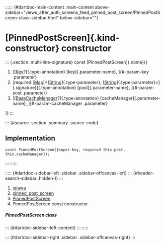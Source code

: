 :::::: {#dartdoc-main-content .main-content above-sidebar="views_after_auth_screens_feed_pinned_post_screen/PinnedPostScreen-class-sidebar.html" below-sidebar=""}
<div>

# [PinnedPostScreen]{.kind-constructor} constructor

</div>

::: {.section .multi-line-signature}
const [PinnedPostScreen]{.name}({

1.  [[[Key](https://api.flutter.dev/flutter/foundation/Key-class.html)?]{.type-annotation}
    [key]{.parameter-name}, ]{#-param-key .parameter}
2.  [required
    [[Map](https://api.flutter.dev/flutter/dart-core/Map-class.html)[\<[[String](https://api.flutter.dev/flutter/dart-core/String-class.html)]{.type-parameter},
    [[String](https://api.flutter.dev/flutter/dart-core/String-class.html)]{.type-parameter}\>]{.signature}]{.type-annotation}
    [post]{.parameter-name}, ]{#-param-post .parameter}
3.  [[[BaseCacheManager](https://pub.dev/documentation/flutter_cache_manager/3.4.1/flutter_cache_manager/BaseCacheManager-class.html)?]{.type-annotation}
    [cacheManager]{.parameter-name}, ]{#-param-cacheManager .parameter}

})
:::

::: {#source .section .summary .source-code}
## Implementation

``` language-dart
const PinnedPostScreen({super.key, required this.post, this.cacheManager});
```
:::
::::::

::::: {#dartdoc-sidebar-left .sidebar .sidebar-offcanvas-left}
::: {#header-search-sidebar .hidden-l}
:::

1.  [talawa](../../index.html)
2.  [pinned_post_screen](../../views_after_auth_screens_feed_pinned_post_screen/)
3.  [PinnedPostScreen](../../views_after_auth_screens_feed_pinned_post_screen/PinnedPostScreen-class.html)
4.  PinnedPostScreen const constructor

##### PinnedPostScreen class

::: {#dartdoc-sidebar-left-content}
:::
:::::

::: {#dartdoc-sidebar-right .sidebar .sidebar-offcanvas-right}
:::
